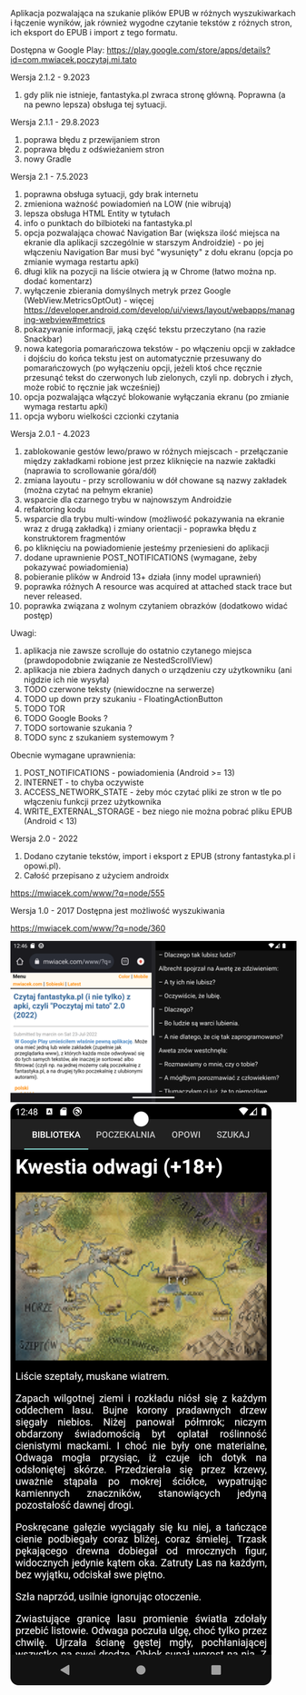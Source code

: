 Aplikacja pozwalająca na szukanie plików EPUB w różnych wyszukiwarkach
i łączenie wyników, jak również wygodne czytanie tekstów z różnych stron,
ich eksport do EPUB i import z tego formatu.

Dostępna w Google Play: https://play.google.com/store/apps/details?id=com.mwiacek.poczytaj.mi.tato

Wersja 2.1.2 - 9.2023
1. gdy plik nie istnieje, fantastyka.pl zwraca stronę główną.
   Poprawna (a na pewno lepsza) obsługa tej sytuacji.

Wersja 2.1.1 - 29.8.2023
1. poprawa błędu z przewijaniem stron
2. poprawa błędu z odświeżaniem stron
3. nowy Gradle

Wersja 2.1 - 7.5.2023
1. poprawna obsługa sytuacji, gdy brak internetu
2. zmieniona ważność powiadomień na LOW (nie wibrują)
3. lepsza obsługa HTML Entity w tytułach
4. info o punktach do bilbioteki na fantastyka.pl
5. opcja pozwalająca chować Navigation Bar (większa ilość miejsca
   na ekranie dla aplikacji szczególnie w starszym Androidzie) - po jej
   włączeniu Navigation Bar musi być "wysunięty" z dołu ekranu
   (opcja po zmianie wymaga restartu apki)
6. długi klik na pozycji na liście otwiera ją w Chrome (łatwo można np. dodać
   komentarz)
7. wyłączenie zbierania domyślnych metryk przez Google (WebView.MetricsOptOut) - 
   więcej https://developer.android.com/develop/ui/views/layout/webapps/managing-webview#metrics
8. pokazywanie informacji, jaką część tekstu przeczytano (na razie Snackbar)
9. nowa kategoria pomarańczowa tekstów - po włączeniu opcji w zakładce
   i dojściu do końca tekstu jest on automatycznie przesuwany do pomarańczowych
   (po wyłączeniu opcji, jeżeli ktoś chce ręcznie przesunąć tekst do czerwonych
   lub zielonych, czyli np. dobrych i złych, może robić to ręcznie jak wcześniej)
10. opcja pozwalająca włączyć blokowanie wyłączania ekranu (po zmianie wymaga
    restartu apki)
11. opcja wyboru wielkości czcionki czytania

Wersja 2.0.1 - 4.2023
1. zablokowanie gestów lewo/prawo w różnych miejscach - przełączanie
   między zakładkami robione jest przez kliknięcie na nazwie zakładki
   (naprawia to scrollowanie góra/dół)
2. zmiana layoutu - przy scrollowaniu w dół chowane są nazwy zakładek
   (można czytać na pełnym ekranie)
3. wsparcie dla czarnego trybu w najnowszym Androidzie
4. refaktoring kodu
5. wsparcie dla trybu multi-window (możliwość pokazywania na ekranie
   wraz z drugą zakładką) i zmiany orientacji - poprawka błędu z konstruktorem
   fragmentów
6. po kliknięciu na powiadomienie jesteśmy przeniesieni do aplikacji
7. dodane uprawnienie POST_NOTIFICATIONS (wymagane, żeby pokazywać powiadomienia)
8. pobieranie plików w Android 13+ działa (inny model uprawnień)
9. poprawka różnych A resource was acquired at attached stack trace but never released.
10. poprawka związana z wolnym czytaniem obrazków (dodatkowo widać postęp)

Uwagi:
1. aplikacja nie zawsze scrolluje do ostatnio czytanego miejsca
   (prawdopodobnie związanie ze NestedScrollView)
2. aplikacja nie zbiera żadnych danych o urządzeniu czy użytkowniku
   (ani nigdzie ich nie wysyła)
3. TODO czerwone teksty (niewidoczne na serwerze)
4. TODO up down przy szukaniu - FloatingActionButton
5. TODO TOR
6. TODO Google Books ?
7. TODO sortowanie szukania ?
8. TODO sync z szukaniem systemowym ?

Obecnie wymagane uprawnienia:
1. POST_NOTIFICATIONS - powiadomienia (Android >= 13)
2. INTERNET - to chyba oczywiste
3. ACCESS_NETWORK_STATE - żeby móc czytać pliki ze stron w tle po włączeniu
   funkcji przez użytkownika
4. WRITE_EXTERNAL_STORAGE - bez niego nie można pobrać pliku EPUB
   (Android < 13)

Wersja 2.0 - 2022
1. Dodano czytanie tekstów, import i eksport z EPUB (strony fantastyka.pl i opowi.pl).
2. Całość przepisano z użyciem androidx

https://mwiacek.com/www/?q=node/555

Wersja 1.0 - 2017 
Dostępna jest możliwość wyszukiwania

https://mwiacek.com/www/?q=node/360

![Screen1](Screenshot_20230425_004637.png)
![Screen2](Screenshot_20230425_004903.png)
